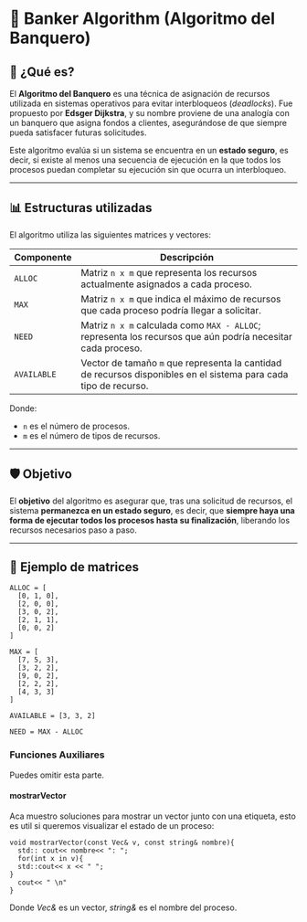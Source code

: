 # 🧠 Banker Algorithm (Algoritmo del Banquero)

## 📌 ¿Qué es?

El **Algoritmo del Banquero** es una técnica de asignación de recursos utilizada en sistemas operativos para evitar interbloqueos (*deadlocks*). Fue propuesto por **Edsger Dijkstra**, y su nombre proviene de una analogía con un banquero que asigna fondos a clientes, asegurándose de que siempre pueda satisfacer futuras solicitudes.

Este algoritmo evalúa si un sistema se encuentra en un **estado seguro**, es decir, si existe al menos una secuencia de ejecución en la que todos los procesos puedan completar su ejecución sin que ocurra un interbloqueo.

---

## 📊 Estructuras utilizadas

El algoritmo utiliza las siguientes matrices y vectores:

| Componente  | Descripción |
|-------------|-------------|
| `ALLOC`     | Matriz `n x m` que representa los recursos actualmente asignados a cada proceso. |
| `MAX`       | Matriz `n x m` que indica el máximo de recursos que cada proceso podría llegar a solicitar. |
| `NEED`      | Matriz `n x m` calculada como `MAX - ALLOC`; representa los recursos que aún podría necesitar cada proceso. |
| `AVAILABLE` | Vector de tamaño `m` que representa la cantidad de recursos disponibles en el sistema para cada tipo de recurso. |

Donde:
- `n` es el número de procesos.
- `m` es el número de tipos de recursos.

---

## 🛡️ Objetivo

El **objetivo** del algoritmo es asegurar que, tras una solicitud de recursos, el sistema **permanezca en un estado seguro**, es decir, que **siempre haya una forma de ejecutar todos los procesos hasta su finalización**, liberando los recursos necesarios paso a paso.

---

## 🧮 Ejemplo de matrices

```text
ALLOC = [
  [0, 1, 0],
  [2, 0, 0],
  [3, 0, 2],
  [2, 1, 1],
  [0, 0, 2]
]

MAX = [
  [7, 5, 3],
  [3, 2, 2],
  [9, 0, 2],
  [2, 2, 2],
  [4, 3, 3]
]

AVAILABLE = [3, 3, 2]

NEED = MAX - ALLOC

```
### Funciones Auxiliares
Puedes omitir esta parte.
#### mostrarVector
Aca muestro soluciones para mostrar un vector junto con una etiqueta, esto es util si queremos visualizar el estado de un proceso:
```
void mostrarVector(const Vec& v, const string& nombre){
  std:: cout<< nombre<< ": ";
  for(int x in v){
  std::cout<< x << " ";
}
  cout<< " \n"
}
```
Donde *Vec&* es un vector, *string&* es el nombre del proceso.



